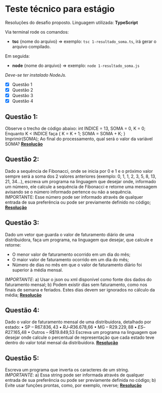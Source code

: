 # Teste técnico para estágio
Resoluções do desafio proposto. 
Linguagem utilizada: **TypeScript**

Via terminal rode os comandos: 
- **tsc** {nome do arquivo} => exemplo: `tsc 1-resultado_soma.ts`, irá gerar o arquivo compilado. 

Em seguida:

- **node** {nome do arquivo} => exemplo: `node 1-resultado_soma.js`

*Deve-se ter instalado NodeJs.* 

 - [x] Questão 1
 - [x] Questão 2
 - [x] Questão 3
 - [x] Questão 4

## Questão 1: 
Observe o trecho de código abaixo: int INDICE = 13, SOMA = 0, K = 0;
Enquanto K < INDICE faça { K = K + 1; SOMA = SOMA + K; }
Imprimir(SOMA);
Ao final do processamento, qual será o valor da variável SOMA?
[**Resolução**](https://github.com/mmaysc/Teste-tecnico-estagio/blob/main/1-resultado_soma.ts)

## Questão 2:
Dado a sequência de Fibonacci, onde se inicia por 0 e 1 e o próximo valor sempre será a soma dos 2 valores anteriores (exemplo: 0, 1, 1, 2, 3, 5, 8, 13, 21, 34...), escreva um programa na linguagem que desejar onde, informado um número, ele calcule a sequência de Fibonacci e retorne uma mensagem avisando se o número informado pertence ou não a sequência. IMPORTANTE: Esse número pode ser informado através de qualquer entrada de sua preferência ou pode ser previamente definido no código; 
[**Resolução**](https://github.com/mmaysc/Teste-tecnico-estagio/blob/main/2-fibonacci.ts)

## Questão 3:
Dado um vetor que guarda o valor de faturamento diário de uma distribuidora, faça um programa, na linguagem que desejar, que calcule e retorne: 

- O menor valor de faturamento ocorrido em um dia do mês;
- O maior valor de faturamento ocorrido em um dia do mês; 
- Número de dias no mês em que o valor de faturamento diário foi superior à média mensal. 

*IMPORTANTE*: 
a) Usar o json ou xml disponível como fonte dos dados do faturamento mensal; 
b) Podem existir dias sem faturamento, como nos finais de semana e feriados. Estes dias devem ser ignorados no cálculo da média; 
[**Resolução**](https://github.com/mmaysc/Teste-tecnico-estagio/blob/main/3-faturamento.ts)

## Questão 4:
Dado o valor de faturamento mensal de uma distribuidora, detalhado por estado: • SP – R$67.836,43 • RJ – R$36.678,66 • MG – R$29.229,88 • ES – R$27.165,48 • Outros – R$19.849,53 Escreva um programa na linguagem que desejar onde calcule o percentual de representação que cada estado teve dentro do valor total mensal da distribuidora.
[**Resolução**](https://github.com/mmaysc/Teste-tecnico-estagio/blob/main/4-faturamento_mensal.ts)

## Questão 5:
Escreva um programa que inverta os caracteres de um string.
*IMPORTANTE*: 
 a) Essa string pode ser informada através de qualquer entrada de sua preferência ou pode ser previamente definida no código; 
 b) Evite usar funções prontas, como, por exemplo, reverse;
 [**Resolução**](https://github.com/mmaysc/Teste-tecnico-estagio/blob/main/5-reverter.ts)
